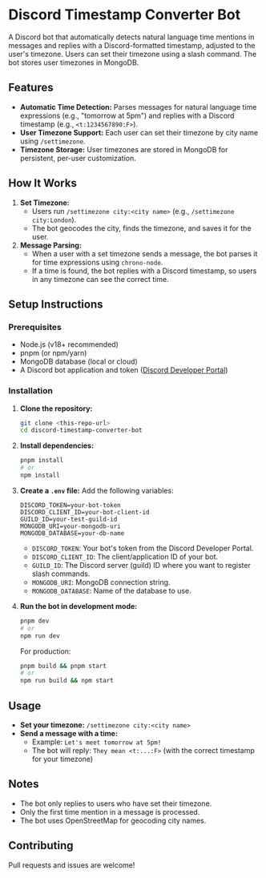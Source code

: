 # Discord Timestamp Converter Bot

A Discord bot that automatically detects natural language time mentions in messages and replies with a Discord-formatted timestamp, adjusted to the user's timezone. Users can set their timezone using a slash command. The bot stores user timezones in MongoDB.

## Features
- **Automatic Time Detection:** Parses messages for natural language time expressions (e.g., "tomorrow at 5pm") and replies with a Discord timestamp (e.g., `<t:1234567890:F>`).
- **User Timezone Support:** Each user can set their timezone by city name using `/settimezone`.
- **Timezone Storage:** User timezones are stored in MongoDB for persistent, per-user customization.

## How It Works
1. **Set Timezone:**
   - Users run `/settimezone city:<city name>` (e.g., `/settimezone city:London`).
   - The bot geocodes the city, finds the timezone, and saves it for the user.
2. **Message Parsing:**
   - When a user with a set timezone sends a message, the bot parses it for time expressions using `chrono-node`.
   - If a time is found, the bot replies with a Discord timestamp, so users in any timezone can see the correct time.

## Setup Instructions

### Prerequisites
- Node.js (v18+ recommended)
- pnpm (or npm/yarn)
- MongoDB database (local or cloud)
- A Discord bot application and token ([Discord Developer Portal](https://discord.com/developers/applications))

### Installation
1. **Clone the repository:**
   ```bash
   git clone <this-repo-url>
   cd discord-timestamp-converter-bot
   ```
2. **Install dependencies:**
   ```bash
   pnpm install
   # or
   npm install
   ```
3. **Create a `.env` file:**
   Add the following variables:
   ```env
   DISCORD_TOKEN=your-bot-token
   DISCORD_CLIENT_ID=your-bot-client-id
   GUILD_ID=your-test-guild-id
   MONGODB_URI=your-mongodb-uri
   MONGODB_DATABASE=your-db-name
   ```
   - `DISCORD_TOKEN`: Your bot's token from the Discord Developer Portal.
   - `DISCORD_CLIENT_ID`: The client/application ID of your bot.
   - `GUILD_ID`: The Discord server (guild) ID where you want to register slash commands.
   - `MONGODB_URI`: MongoDB connection string.
   - `MONGODB_DATABASE`: Name of the database to use.

4. **Run the bot in development mode:**
   ```bash
   pnpm dev
   # or
   npm run dev
   ```
   For production:
   ```bash
   pnpm build && pnpm start
   # or
   npm run build && npm start
   ```

## Usage
- **Set your timezone:**
  `/settimezone city:<city name>`
- **Send a message with a time:**
  - Example: `Let's meet tomorrow at 5pm!`
  - The bot will reply: `They mean <t:...:F>` (with the correct timestamp for your timezone)

## Notes
- The bot only replies to users who have set their timezone.
- Only the first time mention in a message is processed.
- The bot uses OpenStreetMap for geocoding city names.

## Contributing
Pull requests and issues are welcome!